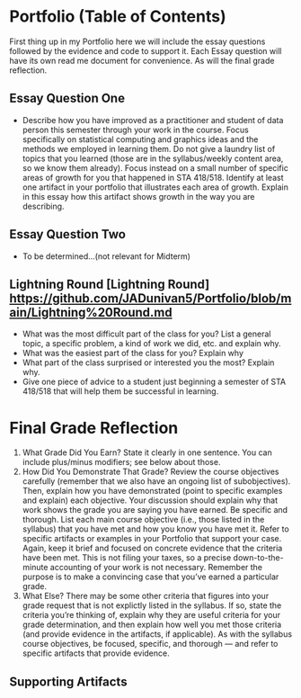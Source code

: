 # Portfolio (Table of Contents)
First thing up in my Portfolio here we will include the essay questions followed by the evidence and code to support it. Each Essay question will have its own read me document for convenience. As will the final grade reflection.
## Essay Question One 
 - Describe how you have improved as a practitioner and student of data person this semester through your work in the course. Focus specifically on statistical computing and graphics ideas and the methods we employed in learning them. Do not give a laundry list of topics that you learned (those are in the syllabus/weekly content area, so we know them already). Focus instead on a small number of specific areas of growth for you that happened in STA 418/518. Identify at least one artifact in your portfolio that illustrates each area of growth. Explain in this essay how this artifact shows growth in the way you are describing. 
## Essay Question Two
- To be determined...(not relevant for Midterm)
## Lightning Round [Lightning Round] https://github.com/JADunivan5/Portfolio/blob/main/Lightning%20Round.md 
 - What was the most difficult part of the class for you? List a general topic, a specific problem, a kind of work we did, etc. and explain why. 
 - What was the easiest part of the class for you? Explain why 
 - What part of the class surprised or interested you the most? Explain why. 
 - Give one piece of advice to a student just beginning a semester of STA 418/518 that will help them be successful in learning.
# Final Grade Reflection
1. What Grade Did You Earn? State it clearly in one sentence. You can include plus/minus modifiers; see below about those.
2. How Did You Demonstrate That Grade? Review the course objectives carefully (remember that we also have an ongoing list of subobjectives). Then, explain how you have demonstrated (point to specific examples and explain) each objective. Your discussion should explain why that work shows the grade you are saying you have earned. Be specific and thorough. List each main course objective (i.e., those listed in the syllabus) that you have met and how you know you have met it. Refer to specific artifacts or examples in your Portfolio that support your case. Again, keep it brief and focused on concrete evidence that the criteria have been met. This is not filing your taxes, so a precise down-to-the-minute accounting of your work is not necessary. Remember the purpose is to make a convincing case that you’ve earned a particular grade.
3. What Else? There may be some other criteria that figures into your grade request that is not explictly listed in the syllabus. If so, state the criteria you’re thinking of, explain why they are useful criteria for your grade determination, and then explain how well you met those criteria (and provide evidence in the artifacts, if applicable). As with the syllabus course objectives, be focused, specific, and thorough — and refer to specific artifacts that provide evidence.

## Supporting Artifacts
